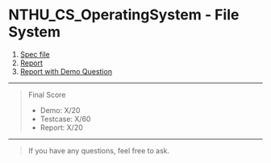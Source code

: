 # NTHU_CS_OperatingSystem - File System
1. [Spec file](2024_MP4_Spec_v2.pdf)
2. [Report](MP4_report_26.pdf)
2. [Report with Demo Question](report_question.pdf)

--------
> Final Score
> * Demo: X/20
> * Testcase: X/60
> * Report: X/20
--------
> If you have any questions, feel free to ask.

